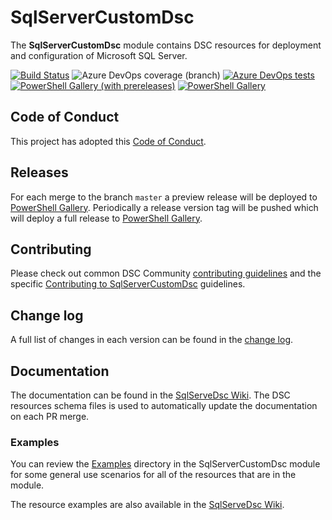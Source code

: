 # SqlServerCustomDsc

The **SqlServerCustomDsc** module contains DSC resources for deployment and
configuration of Microsoft SQL Server.

[![Build Status](https://dev.azure.com/dsccommunity/SqlServerCustomDsc/_apis/build/status/dsccommunity.SqlServerCustomDsc?branchName=master)](https://dev.azure.com/dsccommunity/SqlServerCustomDsc/_build/latest?definitionId=11&branchName=master)
![Azure DevOps coverage (branch)](https://img.shields.io/azure-devops/coverage/dsccommunity/SqlServerCustomDsc/11/master)
[![Azure DevOps tests](https://img.shields.io/azure-devops/tests/dsccommunity/SqlServerCustomDsc/11/master)](https://dsccommunity.visualstudio.com/SqlServerCustomDsc/_test/analytics?definitionId=11&contextType=build)
[![PowerShell Gallery (with prereleases)](https://img.shields.io/powershellgallery/vpre/SqlServerCustomDsc?label=SqlServerCustomDsc%20Preview)](https://www.powershellgallery.com/packages/SqlServerCustomDsc/)
[![PowerShell Gallery](https://img.shields.io/powershellgallery/v/SqlServerCustomDsc?label=SqlServerCustomDsc)](https://www.powershellgallery.com/packages/SqlServerCustomDsc/)

## Code of Conduct

This project has adopted this [Code of Conduct](CODE_OF_CONDUCT.md).

## Releases

For each merge to the branch `master` a preview release will be
deployed to [PowerShell Gallery](https://www.powershellgallery.com/).
Periodically a release version tag will be pushed which will deploy a
full release to [PowerShell Gallery](https://www.powershellgallery.com/).

## Contributing

Please check out common DSC Community [contributing guidelines](https://dsccommunity.org/guidelines/contributing)
and the specific [Contributing to SqlServerCustomDsc](https://github.com/dsccommunity/SqlServerCustomDsc/blob/master/CONTRIBUTING.md)
guidelines.

## Change log

A full list of changes in each version can be found in the [change log](CHANGELOG.md).

## Documentation

The documentation can be found in the [SqlServeDsc Wiki](https://github.com/dsccommunity/SqlServerCustomDsc/wiki).
The DSC resources schema files is used to automatically update the
documentation on each PR merge.

### Examples

You can review the [Examples](/source/Examples) directory in the SqlServerCustomDsc module
for some general use scenarios for all of the resources that are in the module.

The resource examples are also available in the [SqlServeDsc Wiki](https://github.com/dsccommunity/SqlServerCustomDsc/wiki).
